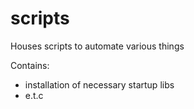 # scripts
Houses scripts to automate various things

Contains: 
 - installation of necessary startup libs
 - e.t.c
